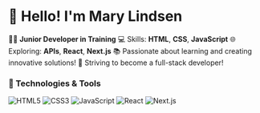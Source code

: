 # 👋 Hello! I'm Mary Lindsen
👩‍💻 **Junior Developer in Training**
💻 Skills: **HTML**, **CSS**, **JavaScript**
🌐 Exploring: **APIs**, **React**, **Next.js**
📚 Passionate about learning and creating innovative solutions!
🚀 Striving to become a full-stack developer!

### 🔧 Technologies & Tools
![HTML5](https://img.shields.io/badge/HTML5-E34F26?style=for-the-badge&logo=html5&logoColor=white)
![CSS3](https://img.shields.io/badge/CSS3-1572B6?style=for-the-badge&logo=css3&logoColor=white)
![JavaScript](https://img.shields.io/badge/JavaScript-F7DF1E?style=for-the-badge&logo=javascript&logoColor=black)
![React](https://img.shields.io/badge/React-61DAFB?style=for-the-badge&logo=react&logoColor=black)
![Next.js](https://img.shields.io/badge/Next.js-000000?style=for-the-badge&logo=next.js&logoColor=white)



